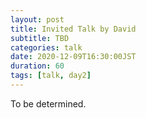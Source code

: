 ```yaml
---
layout: post
title: Invited Talk by David
subtitle: TBD
categories: talk
date: 2020-12-09T16:30:00JST
duration: 60
tags: [talk, day2]
---
```


To be determined.
